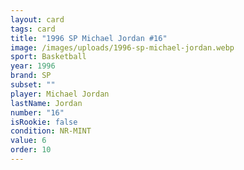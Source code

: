 ```yaml
---
layout: card
tags: card
title: "1996 SP Michael Jordan #16"
image: /images/uploads/1996-sp-michael-jordan.webp
sport: Basketball
year: 1996
brand: SP
subset: ""
player: Michael Jordan
lastName: Jordan
number: "16"
isRookie: false
condition: NR-MINT
value: 6
order: 10
---
```

